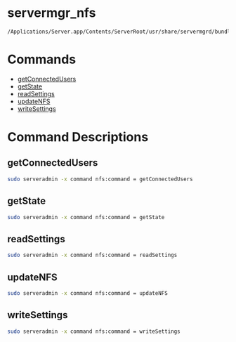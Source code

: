 # servermgr_nfs

```console
/Applications/Server.app/Contents/ServerRoot/usr/share/servermgrd/bundles/servermgr_nfs.bundle/Contents/MacOS/servermgr_nfs
```

# Commands

* [getConnectedUsers](https://github.com/erikberglund/servermgr_commands/blob/master/servermgr_nfs.md#getconnectedusers)
* [getState](https://github.com/erikberglund/servermgr_commands/blob/master/servermgr_nfs.md#getstate)
* [readSettings](https://github.com/erikberglund/servermgr_commands/blob/master/servermgr_nfs.md#readsettings)
* [updateNFS](https://github.com/erikberglund/servermgr_commands/blob/master/servermgr_nfs.md#updatenfs)
* [writeSettings](https://github.com/erikberglund/servermgr_commands/blob/master/servermgr_nfs.md#writesettings)

# Command Descriptions

## getConnectedUsers

```bash
sudo serveradmin -x command nfs:command = getConnectedUsers
```

## getState

```bash
sudo serveradmin -x command nfs:command = getState
```

## readSettings

```bash
sudo serveradmin -x command nfs:command = readSettings
```

## updateNFS

```bash
sudo serveradmin -x command nfs:command = updateNFS
```

## writeSettings

```bash
sudo serveradmin -x command nfs:command = writeSettings
```

